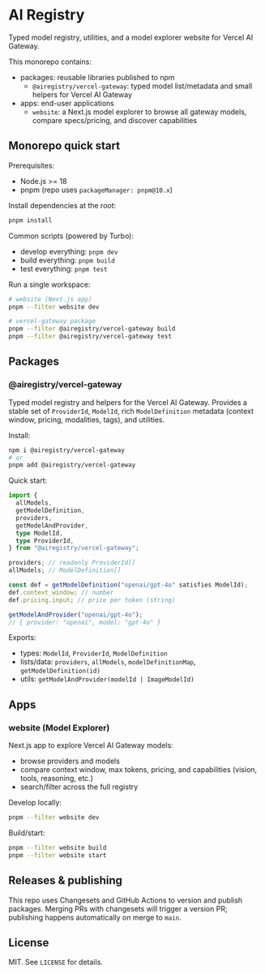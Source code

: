 # AI Registry

Typed model registry, utilities, and a model explorer website for Vercel AI Gateway.

This monorepo contains:

- packages: reusable libraries published to npm
  - `@airegistry/vercel-gateway`: typed model list/metadata and small helpers for Vercel AI Gateway
- apps: end-user applications
  - `website`: a Next.js model explorer to browse all gateway models, compare specs/pricing, and discover capabilities

## Monorepo quick start

Prerequisites:

- Node.js >= 18
- pnpm (repo uses `packageManager: pnpm@10.x`)

Install dependencies at the root:

```bash
pnpm install
```

Common scripts (powered by Turbo):

- develop everything: `pnpm dev`
- build everything: `pnpm build`
- test everything: `pnpm test`

Run a single workspace:

```bash
# website (Next.js app)
pnpm --filter website dev

# vercel-gateway package
pnpm --filter @airegistry/vercel-gateway build
pnpm --filter @airegistry/vercel-gateway test
```

## Packages

### @airegistry/vercel-gateway

Typed model registry and helpers for the Vercel AI Gateway. Provides a stable set of `ProviderId`, `ModelId`, rich `ModelDefinition` metadata (context window, pricing, modalities, tags), and utilities.

Install:

```bash
npm i @airegistry/vercel-gateway
# or
pnpm add @airegistry/vercel-gateway
```

Quick start:

```ts
import {
  allModels,
  getModelDefinition,
  providers,
  getModelAndProvider,
  type ModelId,
  type ProviderId,
} from "@airegistry/vercel-gateway";

providers; // readonly ProviderId[]
allModels; // ModelDefinition[]

const def = getModelDefinition("openai/gpt-4o" satisfies ModelId);
def.context_window; // number
def.pricing.input; // price per token (string)

getModelAndProvider("openai/gpt-4o");
// { provider: "openai", model: "gpt-4o" }
```

Exports:

- types: `ModelId`, `ProviderId`, `ModelDefinition`
- lists/data: `providers`, `allModels`, `modelDefinitionMap`, `getModelDefinition(id)`
- utils: `getModelAndProvider(modelId | ImageModelId)`

## Apps

### website (Model Explorer)

Next.js app to explore Vercel AI Gateway models:

- browse providers and models
- compare context window, max tokens, pricing, and capabilities (vision, tools, reasoning, etc.)
- search/filter across the full registry

Develop locally:

```bash
pnpm --filter website dev
```

Build/start:

```bash
pnpm --filter website build
pnpm --filter website start
```

## Releases & publishing

This repo uses Changesets and GitHub Actions to version and publish packages. Merging PRs with changesets will trigger a version PR; publishing happens automatically on merge to `main`.

## License

MIT. See `LICENSE` for details.
